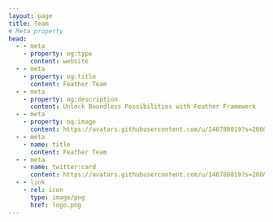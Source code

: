 ```yaml
---
layout: page
title: Team
# Meta property
head:
  - - meta
    - property: og:type
      content: website
  - - meta
    - property: og:title
      content: Feather Team
  - - meta
    - property: og:description
      content: Unlock Boundless Possibilities with Feather Framework
  - - meta
    - property: og:image
      content: https://avatars.githubusercontent.com/u/140788019?s=200&v=4
  - - meta
    - name: title
      content: Feather Team
  - - meta
    - name: twitter:card
      content: https://avatars.githubusercontent.com/u/140788019?s=200&v=4
  - - link
    - rel: icon
      type: image/png
      href: logo.png
---
```


<script setup>
import {
  VPTeamPage,
  VPTeamPageTitle,
  VPTeamMembers,
  VPTeamPageSection
} from 'vitepress/theme'

const developers = [
    {
        avatar: 'https://avatars.githubusercontent.com/u/10902965?v=4',
        name: 'Bytesizd',
        title: 'Lead Developer/Founder',
        links: [
          { icon: 'github', link: 'https://github.com/andrewr3k' },
          { icon: 'youtube', link: 'https://www.youtube.com/channel/UCmuccaVOwak0R3m0q9dyodA' },
          { icon: 'twitch', link: 'https://www.twitch.tv/bytesizd' }
        ]
    },
    {
        avatar: 'https://avatars.githubusercontent.com/u/119366047?v=4',
        name: 'Jake2k4',
        title: 'Developer/Project Manager',
        links: [
          { icon: 'github', link: 'https://github.com/jakeyboi1' },
          { icon: 'youtube', link: 'https://youtube.com/@Jake2k4-id9ym' }
        ]
    },
    {
        avatar: 'https://avatars.githubusercontent.com/u/47730893?s=96&v=4',
        name: 'SavSin',
        title: 'Developer',
        links: [
          { icon: 'github', link: 'https://github.com/DavFount' }
        ]
    },
    {
        avatar: 'https://avatars.githubusercontent.com/u/82676805?v=4',
        name: 'Jannings',
        title: 'Developer',
        links: [
          { icon: 'github', link: 'https://github.com/BurntJannings' }
        ]
    },
    {
        avatar: 'https://avatars.githubusercontent.com/u/37031311?s=96&v=4',
        name: 'Apollyon',
        title: 'Developer',
        links: [
          { icon: 'github', link: 'https://github.com/JusCampin' }
        ]
    },
    {
        avatar: 'https://avatars.githubusercontent.com/u/2729972?v=4&size=64',
        name: 'iseeyoucopy',
        title: 'Developer',
        links: [
          { icon: 'github', link: 'https://github.com/iseeyoucopy' }
        ]
    },
]

const staff = [
     {
        avatar: 'https://avatars.githubusercontent.com/u/37031311?s=96&v=4',
        name: 'Apollyon',
        title: 'Staff',
        links: [
          { icon: 'github', link: 'https://github.com/JusCampin' }
        ]
    },
    {
        avatar: 'https://avatars.githubusercontent.com/u/9192488?v=4',
        name: 'Elzetia',
        title: 'Staff',
        links: [
          { icon: 'github', link: 'https://github.com/elzetia' }
        ]
    },
    {
        avatar: 'https://avatars.githubusercontent.com/u/92045818?v=4',
        name: 'Fistsoffury',
        title: 'Staff',
        links: [
          { icon: 'github', link: 'https://github.com/Fistsofury' }
        ]
    },
    {
        avatar: 'https://cdn.discordapp.com/avatars/1011606164489904209/c28b4baa853642c3fe2b82c3414b8298.webp?size=128',
        name: 'Charlie',
        title: 'Staff',
        links: [
        ]
    }
]
</script>

<VPTeamPage>
  <VPTeamPageTitle>
    <template #title>Our Team</template>
    <template #lead></template>
  </VPTeamPageTitle>
  <VPTeamPageSection>
    <template #title>Developers</template>
    <template #lead></template>
    <template #members>
     <VPTeamMembers size="medium" :members="developers" />
    </template>
  </VPTeamPageSection>
  <VPTeamPageSection>
    <template #title>Staff</template>
    <template #lead></template>
    <template #members>
      <VPTeamMembers size="medium" :members="staff" />
    </template>
  </VPTeamPageSection>
</VPTeamPage>
